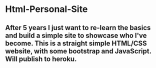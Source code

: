 # Html-Personal-Site
## After 5 years I just want to re-learn the basics and build a simple site to showcase who I've become. This is a straight simple HTML/CSS website, with some bootstrap and JavaScript. Will publish to heroku. 
